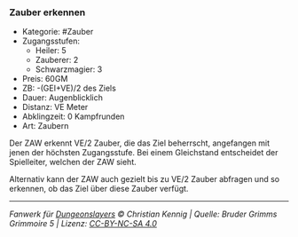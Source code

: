 ### Zauber erkennen

- Kategorie: #Zauber
- Zugangsstufen:
  - Heiler: 5
  - Zauberer: 2
  - Schwarzmagier: 3
- Preis: 60GM
- ZB: -(GEI+VE)/2 des Ziels
- Dauer: Augenblicklich
- Distanz: VE Meter
- Abklingzeit: 0 Kampfrunden
- Art: Zaubern

Der ZAW erkennt VE/2 Zauber, die das Ziel beherrscht, angefangen mit jenen der höchsten Zugangsstufe. Bei einem Gleichstand entscheidet der Spielleiter, welchen der ZAW sieht.

Alternativ kann der ZAW auch gezielt bis zu VE/2 Zauber abfragen und so erkennen, ob das Ziel über diese Zauber verfügt.

---

_Fanwerk für [Dungeonslayers](https://www.dungeonslayers.net/) © Christian Kennig | Quelle: Bruder Grimms Grimmoire 5 | Lizenz: [CC-BY-NC-SA 4.0](https://creativecommons.org/licenses/by-nc-sa/4.0/deed.de)_
